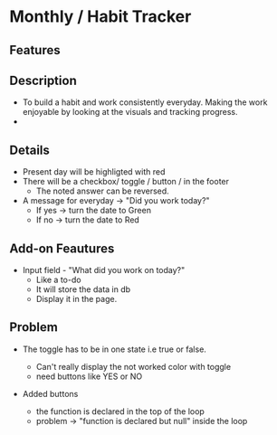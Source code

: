 # Monthly / Habit Tracker

## Features

## Description 
* To build a habit and work consistently everyday. Making the work enjoyable by looking at the visuals and tracking progress. 
* 


## Details 
- Present day will be highligted with red
- There will be a checkbox/ toggle / button / in the footer 
    - The noted answer can be reversed.
- A message for everyday -> "Did you work today?"
    - If yes -> turn the date to Green
    - If no -> turn the date to Red

## Add-on Feautures
- Input field - "What did you work on today?"
    - Like a to-do 
    - It will store the data in db 
    - Display it in the page.


## Problem

- The toggle has to be in one state i.e true or false.
    - Can't really display the not worked color with toggle
    - need buttons like YES or NO

- Added buttons 
    - the function is declared in the top of the loop
    - problem -> "function is declared but null" inside the loop